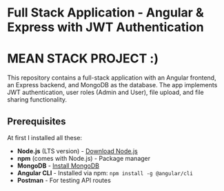 # Full Stack Application - Angular & Express with JWT Authentication
# MEAN STACK PROJECT :)

This repository contains a full-stack application with an Angular frontend, an Express backend, and MongoDB as the database. The app implements JWT authentication, user roles (Admin and User), file upload, and file sharing functionality.

## Prerequisites
At first I installed all these:
- **Node.js** (LTS version) - [Download Node.js](https://nodejs.org/)
- **npm** (comes with Node.js) - Package manager
- **MongoDB** - [Install MongoDB](https://www.mongodb.com/try/download/community)
- **Angular CLI** - Installed via npm: `npm install -g @angular/cli`
- **Postman** - For testing API routes

